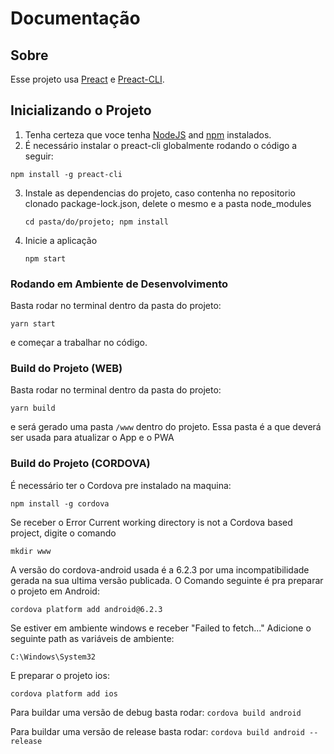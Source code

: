 # Documentação

## Sobre

Esse projeto usa [Preact](https://preactjs.com/) e [Preact-CLI](https://github.com/developit/preact-cli).


## Inicializando o Projeto

1. Tenha certeza que voce tenha [NodeJS](https://nodejs.org/) and [npm](https://www.npmjs.com/) instalados.
2. É necessário instalar o preact-cli globalmente rodando o código a seguir:

```npm install -g preact-cli```

3. Instale as dependencias do projeto, caso contenha no repositorio clonado package-lock.json, delete o mesmo e a
pasta node_modules

    ```
    cd pasta/do/projeto; npm install
    ```

4. Inicie a aplicação

    ```
    npm start
    ```

### Rodando em Ambiente de Desenvolvimento

Basta rodar no terminal dentro da pasta do projeto:

```yarn start```

e começar a trabalhar no código.

### Build do Projeto (WEB)

Basta rodar no terminal dentro da pasta do projeto:

```yarn build```

e será gerado uma pasta `/www` dentro do projeto.
Essa pasta é a que deverá ser usada para atualizar o App e o PWA

### Build do Projeto (CORDOVA)

É necessário ter o Cordova pre instalado na maquina:

```npm install -g cordova```

Se receber o Error Current working directory is not a Cordova based project, digite o comando

```mkdir www```

A versão do cordova-android usada é a 6.2.3 por uma incompatibilidade gerada na sua ultima versão publicada. O Comando seguinte é pra preparar o projeto em Android:

```cordova platform add android@6.2.3```

Se estiver em ambiente windows e receber "Failed to fetch..." Adicione o seguinte path as variáveis de
ambiente:

```C:\Windows\System32```


E preparar o projeto ios:

```cordova platform add ios```

Para buildar uma versão de debug basta rodar:
```cordova build android```

Para buildar uma versão de release basta rodar:
```cordova build android --release```